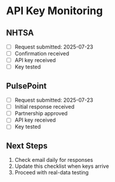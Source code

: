 # API Key Monitoring

## NHTSA
- [ ] Request submitted: 2025-07-23
- [ ] Confirmation received
- [ ] API key received
- [ ] Key tested

## PulsePoint
- [ ] Request submitted: 2025-07-23
- [ ] Initial response received
- [ ] Partnership approved
- [ ] API key received
- [ ] Key tested

## Next Steps
1. Check email daily for responses
2. Update this checklist when keys arrive
3. Proceed with real-data testing
